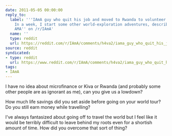 ```yaml
---
date: 2011-05-05 00:00:00
reply_to:
  label: '''IAmA guy who quit his job and moved to Rwanda to volunteer for Kiva.org.
    In a week, I start some other world-exploration adventures, described inside.
    AMA'' on /r/IAmA'
  name: ''
  type: reddit
  url: https://reddit.com/r/IAmA/comments/h4va2/iama_guy_who_quit_his_job_and_moved_to_rwanda_to/
source: reddit
syndicated:
- type: reddit
  url: https://www.reddit.com/r/IAmA/comments/h4va2/iama_guy_who_quit_his_job_and_moved_to_rwanda_to/c1sl466/
tags:
- IAmA
---
```


I have no idea about microfinance or Kiva or Rwanda (and probably some other people are as ignorant as me), can you give us a lowdown?

How much life savings did you set aside before going on your world tour? Do you still earn money while travelling?

I've always fantasized about going off to travel the world but I feel like it would be terribly difficult to leave behind my roots even for a shortish amount of time. How did you overcome that sort of thing?